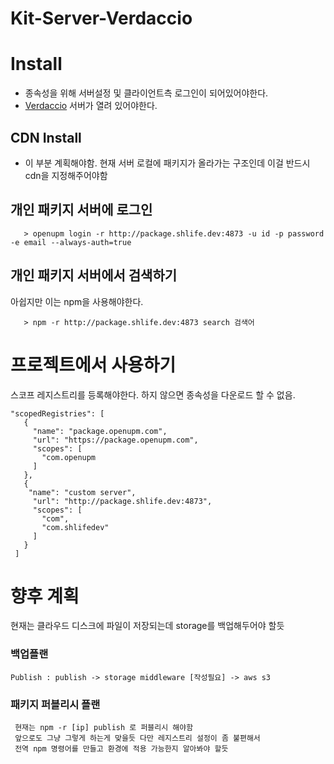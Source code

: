 # Kit-Server-Verdaccio 

# Install
 - 종속성을 위해 서버설정 및 클라이언트측 로그인이 되어있어야한다.
 - [Verdaccio](https://shlifedev.tistory.com/69) 서버가 열려 있어야한다.

## CDN Install
 - 이 부분 계획해야함. 현재 서버 로컬에 패키지가 올라가는 구조인데 이걸 반드시 cdn을 지정해주어야함

 

## 개인 패키지 서버에 로그인
```
   > openupm login -r http://package.shlife.dev:4873 -u id -p password -e email --always-auth=true
```

## 개인 패키지 서버에서 검색하기
 아쉽지만 이는 npm을 사용해야한다.
```
   > npm -r http://package.shlife.dev:4873 search 검색어
```


 
# 프로젝트에서 사용하기
스코프 레지스트리를 등록해야한다. 하지 않으면 종속성을 다운로드 할 수 없음.
 ```
"scopedRegistries": [
    {
      "name": "package.openupm.com",
      "url": "https://package.openupm.com",
      "scopes": [
        "com.openupm
      ]
    },
    {
     "name": "custom server",
      "url": "http://package.shlife.dev:4873",
      "scopes": [
        "com",
        "com.shlifedev"
      ]
    }
  ]
```

# 향후 계획
 현재는 클라우드 디스크에 파일이 저장되는데 storage를 백업해두어야 할듯 
 
### 백업플랜
 ``` 
 Publish : publish -> storage middleware [작성필요] -> aws s3
 ```
 
### 패키지 퍼블리시 플랜
```
 현재는 npm -r [ip] publish 로 퍼블리시 해야함
 앞으로도 그냥 그렇게 하는게 맞을듯 다만 레지스트리 설정이 좀 불편해서
 전역 npm 명령어를 만들고 환경에 적용 가능한지 알아봐야 할듯
```
